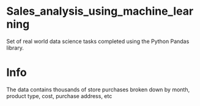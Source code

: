 # Sales_analysis_using_machine_learning
Set of real world data science tasks completed using the Python Pandas library.

# Info
The data contains thousands of store purchases broken down by month, product type, cost, purchase address, etc
